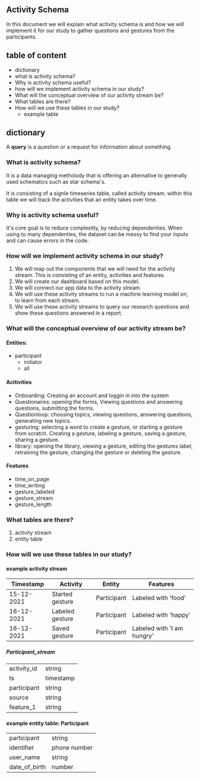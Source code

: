 ## Activity Schema
In this document we will explain what activity schema is and how we will implement it for our study to gather questions and gestures from the participants.

## table of content
- dictionary
- what is activity schema?
- Why is activity schema useful?
- how will we implement activity schema in our study?
- What will the conceptual overview of our activity stream be?
- What tables are there?
- How will we use these tables in our study?
	- example table
    
## dictionary
A **query** is a question or a request for information about something.


### What is activity schema?
It is a data managing metholody that is offering an alternative to generally used schematics such as star schema's.

It is consisting of a signle timeseries table, called activity stream.
within this table we will track the activities that an entity takes over time.

### Why is activity schema useful?
It's core goal is to reduce complexitiy, by reducing dependenties.
When using to many dependenties, the dataset can be messy to find your inputs and can cause errors in the code.

### How will we implement activity schema in our study?
1. We will map out the components that we will need for the activity stream. This is consisting of an entity, activities and features.
2. We will create our dashboard based on this model.
3. We will connect our app data to the activity stream.
4. We will use these activity streams to run a machine learning model on, to learn from each stream.
5. We will use these activity streams to query our research questions and show these questions answered in a report.


### What will the conceptual overview of our activity stream be?
#### Entities:
- participant
	- initiator
    - all
#### Acitivities
- Onboarding: Creating an account and loggin in into the system
- Questionaires: opening the forms, Viewing questions and answering questions, submitting the forms.
- Questionloop: choosing topics, viewing questions, answering questions, generating new topics.
- gesturing: selecting a word to create a gesture, or starting a gesture from scratch. Creating a gesture, labeling a gesture, saving a gesture, sharing a gesture.
- library: opening the library, viewing a gesture, editing the gestures label, retraining the gesture, changing the gesture or deleting the gesture.

#### Features
- time_on_page
- time_writing
- gesture_labeled
- gesture_stream
- gesture_length

### What tables are there?
1. activity stream
2. entity table

### How will we use these tables in our study?

#### example activity stream

| Timestamp |Activity      		|Entity 	|Features     |
|---------- |-------------------|-----------|-------------|
|15-12-2021 | Started gesture  |Participant  | Labeled with 'food' |
|16-12-2021 |Labeled gesture  |Participant  | Labeled with 'happy' |
|16-12-2021 |Saved gesture  |Participant  | Labeled with 'I am hungry' | 

##### Participant_stream
|                |                               |
|----------------|-------------------------------|
|activity_id	 |string	         |
|ts	 |	timestamp	|
| participant	 | string	|
| source	 | string	|
| feature_1	 | string	|


#### example entity table: Participant
|                |                               |
|----------------|-------------------------------|
| participant	 | string	|
|identifier		 |phone number			         |
|user_name		 |	string	|
|date_of_birth 	 | number	|


